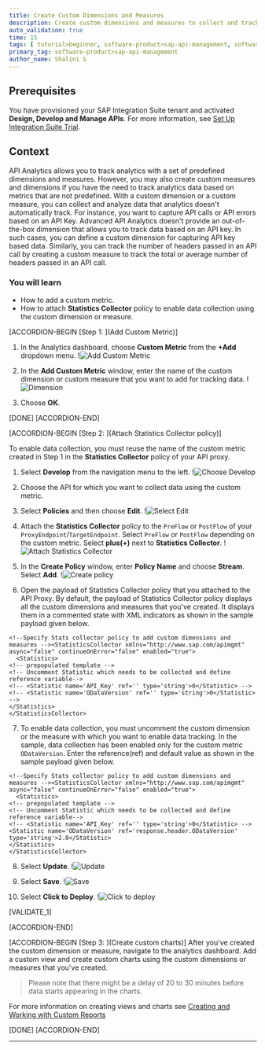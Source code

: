 ```yaml
---
title: Create Custom Dimensions and Measures
description: Create custom dimensions and measures to collect and track analytics data in API Management.
auto_validation: true
time: 15
tags: [ tutorial>beginner, software-product>sap-api-management, software-product-function>sap-btp-cockpit, software-product>sap-btp--cloud-foundry-environment]
primary_tag: software-product>sap-api-management
author_name: Shalini S
---
```


## Prerequisites
You have provisioned your SAP Integration Suite tenant and activated  **Design, Develop and Manage APIs**. For more information, see [Set Up Integration Suite Trial](cp-starter-isuite-onboard-subscribe).


## Context
API Analytics allows you to track analytics with a set of predefined dimensions and measures. However, you may also create custom measures and dimensions if you have the need to track analytics data based on metrics that are not predefined. With a custom dimension or a custom measure, you can collect and analyze data that analytics doesn't automatically track. For instance, you want to capture API calls or API errors based on an API Key. Advanced API Analytics doesn't provide an out-of-the-box dimension that allows you to track data based on an API key. In such cases, you can define a custom dimension for capturing API key based data. Similarly, you can track the number of headers passed in an API call by creating a custom measure to track the total or average number of headers passed in an API call.

### You will learn
  - How to add a custom metric.
  - How to attach **Statistics Collector** policy to enable data collection using the custom dimension or measure.


[ACCORDION-BEGIN [Step 1: ](Add Custom Metric)]

1. In the Analytics dashboard, choose **Custom Metric** from the **+Add** dropdown menu.
  !![Add Custom Metric](select-custom-metric.png)

2.	In the **Add Custom Metric** window, enter the name of the custom dimension or custom measure that you want to add for tracking data.
  !![Dimension](Dimension-name.png)

3. Choose **OK**.

[DONE]
[ACCORDION-END]

[ACCORDION-BEGIN [Step 2: ](Attach Statistics Collector policy)]

To enable data collection, you must reuse the name of the custom metric created in Step 1 in the **Statistics Collector** policy of your API proxy.

1. Select **Develop** from the navigation menu to the left.
  !![Choose Develop](Choose-develop.png)

2. Choose the API for which you want to collect data using the custom metric.

3. Select **Policies** and then choose **Edit**.
  !![Select Edit](Select-edit.png)

4.	Attach the **Statistics Collector** policy to the `PreFlow` or `PostFlow` of your `ProxyEndpoint`/`TargetEndpoint`. Select `PreFlow` or `PostFlow` depending on the custom metric. Select **plus(+)** next to **Statistics Collector**.
  !![Attach Statistics Collector](Attach-Statistics-collector.png)

5. In the **Create Policy** window, enter **Policy Name** and choose **Stream**. Select **Add**.
  !![Create policy](Create-policy.png)

6. Open the payload of Statistics Collector policy that you attached to the API Proxy. By default, the payload of Statistics Collector policy displays all the custom dimensions and measures that you've created. It displays them in a commented state with XML indicators <!-- --> as shown in the sample payload given below.
```
<!--Specify Stats collector policy to add custom dimensions and measures --><StatisticsCollector xmlns="http://www.sap.com/apimgmt" async="false" continueOnError="false" enabled="true">
  <Statistics>
<!-- prepopulated template -->
<!-- Uncomment Statistic which needs to be collected and define reference variable-->
<!-- <Statistic name='API_Key' ref='' type='string'>0</Statistic> -->
<!-- <Statistic name='ODataVersion' ref='' type='string'>0</Statistic> -->
</Statistics>
</StatisticsCollector>
```
7.	To enable data collection, you must uncomment the custom dimension or the measure with which you want to enable data tracking. In the sample, data collection has been enabled only for the custom metric `ODataVersion`. Enter the reference(ref) and default value as shown in the sample payload given below.
```
<!--Specify Stats collector policy to add custom dimensions and measures --><StatisticsCollector xmlns="http://www.sap.com/apimgmt" async="false" continueOnError="false" enabled="true">
  <Statistics>
<!-- prepopulated template -->
<!-- Uncomment Statistic which needs to be collected and define reference variable-->
<!-- <Statistic name='API_Key' ref='' type='string'>0</Statistic> -->
<Statistic name='ODataVersion' ref='response.header.ODataVersion' type='string'>2.0</Statistic>
</Statistics>
</StatisticsCollector>
```

8. Select **Update**.
  !![Update](Select-update.png)

9. Select **Save**.
  !![Save](Select-save.png)

10. Select **Click to Deploy**.
  !![Click to deploy](Click-to-deploy.png)

[VALIDATE_1]

[ACCORDION-END]

[ACCORDION-BEGIN [Step 3: ](Create custom charts)]
After you've created the custom dimension or measure, navigate to the analytics dashboard. Add a custom view and create custom charts using the custom dimensions or measures that you've created.
> Please note that there might be a delay of 20 to 30 minutes before data starts appearing in the charts.

For more information on creating views and charts see [Creating and Working with Custom Reports](https://help.sap.com/docs/SAP_CLOUD_PLATFORM_API_MANAGEMENT/66d066d903c2473f81ec33acfe2ccdb4/daf54fdbd2b34afba52833e8f896eb40.html)

[DONE]
[ACCORDION-END]

---
